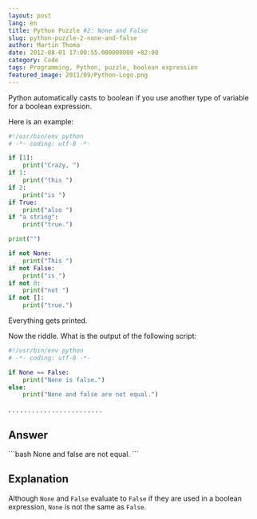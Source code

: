 ```yaml
---
layout: post
lang: en
title: Python Puzzle #2: None and False
slug: python-puzzle-2-none-and-false
author: Martin Thoma
date: 2012-08-01 17:00:55.000000000 +02:00
category: Code
tags: Programming, Python, puzzle, boolean expression
featured_image: 2011/09/Python-Logo.png
---
```

Python automatically casts to boolean if you use another type of variable for a boolean expression.

Here is an example:
```python
#!/usr/bin/env python
# -*- coding: utf-8 -*-

if [1]:
    print("Crazy, ")
if 1:
    print("this ")
if 2:
    print("is ")
if True:
    print("also ")
if "a string":
    print("true.")

print("")

if not None:
    print("This ")
if not False:
    print("is ")
if not 0:
    print("not ")
if not []:
    print("true.")
```

Everything gets printed.

Now the riddle. What is the output of the following script:
```python
#!/usr/bin/env python
# -*- coding: utf-8 -*-

if None == False:
    print("None is false.")
else:
    print("None and false are not equal.")
```

.
.
.
.
.
.
.
.
.
.
.
.
.
.
.
.
.
.
.
.
.
.
.
.

<h2>Answer</h2>
```bash
None and false are not equal.
```

<h2>Explanation</h2>
Although <code>None</code> and <code>False</code> evaluate to <code>False</code> if they are used in a boolean expression, <code>None</code> is not the same as <code>False</code>.
